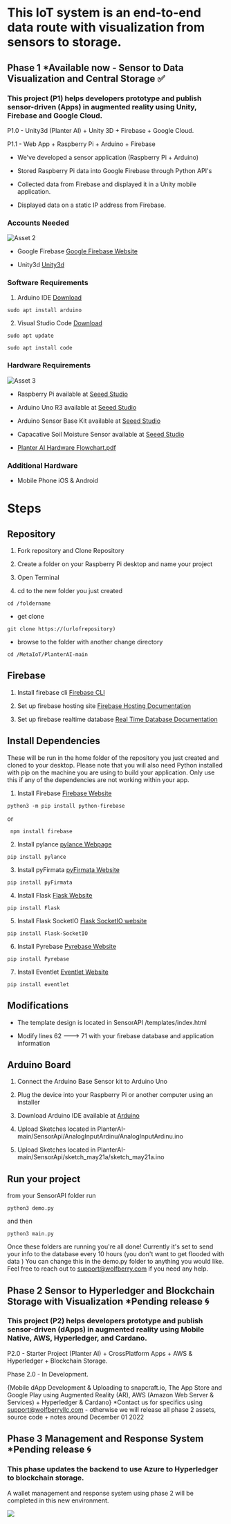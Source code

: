 # This IoT system is an end-to-end data route with visualization from sensors to storage.

## Phase 1 *Available now - Sensor to Data Visualization and Central Storage ✅



### This project (P1) helps developers prototype and publish sensor-driven (Apps) in augmented reality using Unity, Firebase and Google Cloud. 


P1.0 - Unity3d (Planter AI) + Unity 3D + Firebase + Google Cloud.

P1.1 - Web App + Raspberry Pi + Arduino + Firebase

- We've developed a sensor application (Raspberry Pi + Arduino)

- Stored Raspberry Pi data into Google Firebase through Python API's

- Collected data from Firebase and displayed it in a Unity mobile application.

- Displayed data on a static IP address from Firebase.

### Accounts Needed 

![Asset 2](https://user-images.githubusercontent.com/21232416/196292350-6d3745db-c8a0-42b1-b3bd-c1f502291eb6.png)

- Google Firebase [Google Firebase Website](https://firebase.google.com/)

- Unity3d [Unity3d](https://id.unity.com/en/conversations/1f2147f1-98fe-445d-a797-7bf5357d6c5c001f)

### Software Requirements 

1. Arduino IDE [Download](https://www.arduino.cc/en/software)

```
sudo apt install arduino
```

2. Visual Studio Code [Download](https://code.visualstudio.com/docs/setup/raspberry-pi)

```
sudo apt update
```
```
sudo apt install code
```

### Hardware Requirements

![Asset 3](https://user-images.githubusercontent.com/21232416/196295183-b9934274-4904-4486-aef0-df41b0a34e33.png)


- Raspberry Pi available at [Seeed Studio](https://www.seeedstudio.com/Raspberry-Pi-4-Computer-Model-B-4GB-p-4077.html)

- Arduino Uno R3 available at [Seeed Studio](https://www.seeedstudio.com/Arduino-Uno-Rev3-p-2995.html)

- Arduino Sensor Base Kit available at [Seeed Studio](https://www.seeedstudio.com/Arduino-Sensor-Kit-Base-p-4743.html)

- Capacative Soil Moisture Sensor available at [Seeed Studio](https://www.seeedstudio.com/Grove-Capacitive-Moisture-Sensor-Corrosion-Resistant.html)
- [Planter AI Hardware Flowchart.pdf](https://github.com/wolfberryllc/MetaIoT/files/9822443/Planter.AI.Hardware.Flowchart.pdf)



### Additional Hardware

- Mobile Phone iOS & Android

# Steps

## Repository

1. Fork repository and Clone Repository

2. Create a folder on your Raspberry Pi desktop and name your project

3.  Open Terminal 

4.  cd to the new folder you just created 

``` 
cd /foldername 
```

 - get clone

```
git clone https://(urlofrepository) 
```

- browse to the folder with another change directory

```
cd /MetaIoT/PlanterAI-main
```

 ## Firebase
 
1. Install firebase cli
[Firebase CLI](https://firebase.google.com/docs/cli?authuser=0#install_the_firebase_cli)

2. Set up firebase hosting site
[Firebase Hosting Documentation](https://firebase.google.com/docs/hosting/quickstart?authuser=0)

3. Set up firebase realtime database
[Real Time Database Documentation](https://console.firebase.google.com/u/0/project/demoapp-20c7e/database)




## Install Dependencies
These will be run in the home folder of the repository you just created and cloned to your desktop. Please note that you will also need Python installed with pip on the machine you are using to build your application. Only use this if any of the dependencies are not working within your app. 

1. Install Firebase [Firebase Website](https://firebase.google.com/docs/web/setup)

```
python3 -m pip install python-firebase
```
or

```
 npm install firebase
 ```

2. Install pylance [pylance Webpage](https://pypi.org/project/pylance/)

```
pip install pylance
```

3. Install pyFirmata [pyFirmata Website ](https://pypi.org/project/pyFirmata/)

```
pip install pyFirmata
```
4. Install Flask [Flask Website](https://pypi.org/project/Flask/)

``` 
pip install Flask
```

5. Install Flask SocketIO [Flask SocketIO website](https://pypi.org/project/Flask-SocketIO/)

``` 
pip install Flask-SocketIO 
```

6. Install Pyrebase [Pyrebase Website](https://pypi.org/project/Pyrebase/)

```
pip install Pyrebase
```

7. Install Eventlet [Eventlet Website ](https://pypi.org/project/eventlet/)

``` 
pip install eventlet
```




## Modifications

- The template design is located in  SensorAPI /templates/index.html

- Modify lines 62 ---> 71 with your firebase database and application information

## Arduino Board

1. Connect the Arduino Base Sensor kit to Arduino Uno 

2. Plug the device into your Raspberry Pi or another computer using an installer

3. Download Arduino IDE available at [Arduino ](https://www.arduino.cc/en/software)

4. Upload Sketches located in
PlanterAI-main/SensorApi/AnalogInputArdinu/AnalogInputArdinu.ino
  
5. Upload Sketches located in 
PlanterAI-main/SensorApi/sketch_may21a/sketch_may21a.ino


## Run your project

from your SensorAPI folder run 

```
python3 demo.py
```

and then 

```
python3 main.py
```

Once these folders are running you're all done! Currently it's set to send your info to the database every 10 hours (you don't want to get flooded with data )
You can change this in the demo.py folder to anything you would like. Feel free to reach out to support@wolfberry.com if you need any help. 
 

    
## Phase 2 Sensor to Hyperledger and Blockchain Storage with Visualization *Pending release :cyclone:
### This project (P2) helps developers prototype and publish sensor-driven (dApps) in augmented reality using Mobile Native, AWS, Hyperledger, and Cardano. 

P2.0 - Starter Project (Planter AI) + CrossPlatform Apps + AWS & Hyperledger + Blockchain Storage.

Phase 2.0  - In Development.

{Mobile dApp Development & Uploading to snapcraft.io, The App Store and Google Play using Augmented Reality (AR), AWS (Amazon Web Server & Services) + Hyperledger & Cardano} *Contact us for specifics using support@wolfberryllc.com - otherwise we will release all phase 2 assets, source code + notes around December 01 2022



## Phase 3 Management and Response System *Pending release 🌀
### This phase updates the backend to use Azure to Hyperledger to blockchain storage. 
A wallet management and response system using phase 2 will be completed in this new environment. 

![](https://komarev.com/ghpvc/?username=wolfberryllc&color=green)
